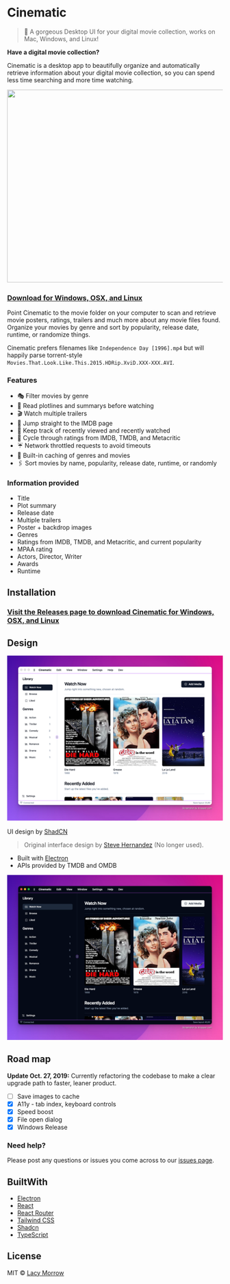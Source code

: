 Cinematic
===========
>
> 🎥  A gorgeous Desktop UI for your digital movie collection, works on Mac, Windows, and Linux!

**Have a digital movie collection?**

Cinematic is a desktop app to beautifully organize and automatically retrieve information about your digital movie collection, so you can spend less time searching and more time watching.

<p align="center">
  <img width="720" height="450" src="https://raw.githubusercontent.com/lacymorrow/cinematic/main/public/cinematic.gif">
</p>

### [Download for Windows, OSX, and Linux](https://github.com/lacymorrow/cinematic/releases)

Point Cinematic to the movie folder on your computer to scan and retrieve movie posters, ratings, trailers and much more about any movie files found.
Organize your movies by genre and sort by popularity, release date, runtime, or randomize things.

Cinematic prefers filenames like `Independence Day [1996].mp4` but will happily parse torrent-style `Movies.That.Look.Like.This.2015.HDRip.XviD.XXX-XXX.AVI`.

### Features

* 🎭   Filter movies by genre
* 🚥   Read plotlines and summarys before watching
* 🎬   Watch multiple trailers
* 🥃   Jump straight to the IMDB page
* 🍱   Keep track of recently viewed and recently watched
* 🍅   Cycle through ratings from IMDB, TMDB, and Metacritic
* ☔️    Network throttled requests to avoid timeouts
* 🐠   Built-in caching of genres and movies
* 🖇   Sort movies by name, popularity, release date, runtime, or randomly

### Information provided

* Title
* Plot summary
* Release date
* Multiple trailers
* Poster + backdrop images
* Genres
* Ratings from IMDB, TMDB, and Metacritic, and current popularity
* MPAA rating
* Actors, Director, Writer
* Awards
* Runtime

## Installation

### [Visit the Releases page to download Cinematic for Windows, OSX, and Linux](https://github.com/lacymorrow/cinematic/releases)

## Design

[![Cinematic Light UI](https://raw.githubusercontent.com/lacymorrow/cinematic/main/public/demo.png)](https://github.com/lacymorrow/cinematic/releases)

UI design by [ShadCN](https://ui.shadcn.com)

> Original interface design by [Steve Hernandez](http://slhernandez.com/2013/09/10/Movie-App/) (No longer used).

* Built with [Electron](https://electronjs.org/)
* APIs provided by TMDB and OMDB

[![Cinematic Dark UI](https://raw.githubusercontent.com/lacymorrow/cinematic/main/public/demo-dark.png)](https://github.com/lacymorrow/cinematic/releases)

## Road map

**Update Oct. 27, 2019:** Currently refactoring the codebase to make a clear upgrade path to faster, leaner product.

* [ ] Save images to cache
* [X] A11y - tab index, keyboard controls
* [X] Speed boost
* [X] File open dialog
* [X] Windows Release

### Need help?

Please post any questions or issues you come across to our [issues page](https://github.com/lacymorrow/cinematic/issues).

## BuiltWith

* [Electron](https://electronjs.org/)
* [React](https://reactjs.org/)
* [React Router](https://reacttraining.com/react-router/)
* [Tailwind CSS](https://tailwindcss.com/)
* [Shadcn](https://ui.shadcn.com/)
* [TypeScript](https://www.typescriptlang.org/)

## License

MIT © [Lacy Morrow](https://github.com/lacymorrow)

